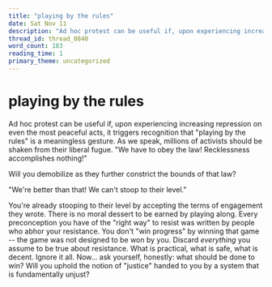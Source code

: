 ```yaml
---
title: "playing by the rules"
date: Sat Nov 11
description: "Ad hoc protest can be useful if, upon experiencing increasing repression on even the most peaceful acts, it triggers recognition that 'playing by the rules' is..."
thread_id: thread_0840
word_count: 183
reading_time: 1
primary_theme: uncategorized
---
```


# playing by the rules

Ad hoc protest can be useful if, upon experiencing increasing repression on even the most peaceful acts, it triggers recognition that "playing by the rules" is a meaningless gesture. As we speak, millions of activists should be shaken from their liberal fugue. "We have to obey the law! Recklessness accomplishes nothing!"

Will you demobilize as they further constrict the bounds of that law?

"We're better than that! We can't stoop to their level."

You're already stooping to their level by accepting the terms of engagement they wrote. There is no moral dessert to be earned by playing along. Every preconception you have of the "right way" to resist was written by people who abhor your resistance. You don't "win progress" by winning that game -- the game was not designed to be won by you. Discard *everything* you assume to be true about resistance. What is practical, what is safe, what is decent. Ignore it all. Now... ask yourself, honestly: what should be done to win? Will you uphold the notion of "justice" handed to you by a system that is fundamentally unjust?